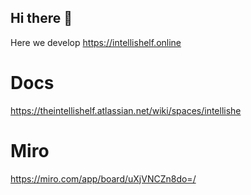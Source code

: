 ## Hi there 👋
Here we develop https://intellishelf.online

# Docs
https://theintellishelf.atlassian.net/wiki/spaces/intellishe

# Miro
https://miro.com/app/board/uXjVNCZn8do=/
